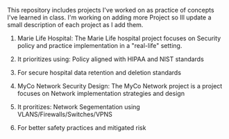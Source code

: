 This repository includes projects I've worked on as practice of concepts I've learned in class. 
I'm working on adding more Project so Ill update a small description of each project as I add 
them.

1. Marie Life Hospital: The Marie Life hospital project focuses on Security policy and practice implementation in a "real-life" setting.
2. It prioritizes using: Policy aligned with HIPAA and NIST standards
3. For secure hospital data retention and deletion standards

4. MyCo Network Security Design: The MyCo Network project is a project focuses on Network implementation strategies and design
5. It proritizes: Network Segementation using VLANS/Firewalls/Switches/VPNS
6. For better safety practices and mitigated risk
